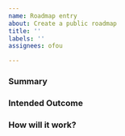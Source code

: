 ```yaml
---
name: Roadmap entry
about: Create a public roadmap
title: ''
labels: ''
assignees: ofou

---
```


### Summary

### Intended Outcome

### How will it work?

